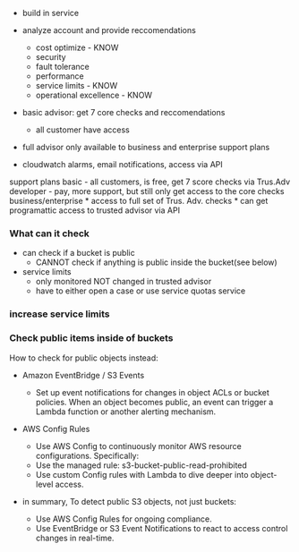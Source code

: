 * build in service
* analyze account and provide reccomendations
    * cost optimize - KNOW
    * security
    * fault tolerance
    * performance
    * service limits - KNOW 
    * operational excellence - KNOW


* basic advisor: get 7 core checks and reccomendations
    * all customer have access

* full advisor only available to business and enterprise support plans

* cloudwatch alarms, email notifications, access via API


support plans
basic - all customers, is free, get 7 score checks via Trus.Adv
developer - pay, more support, but still only get access to the core checks
business/enterprise
    * access to full set of Trus. Adv. checks
    * can get programattic access to trusted advisor via API


### What can it check
* can check if a bucket is public 
    * CANNOT check if anything is public inside the bucket(see below)
* service limits    
    * only monitored NOT changed in trusted advisor
    * have to either open a case or use service quotas service



### increase service limits


### Check public items inside of buckets
How to check for public objects instead:

* Amazon EventBridge / S3 Events
    * Set up event notifications for changes in object ACLs or bucket policies. When an object becomes public, an event can trigger a Lambda function or another alerting mechanism.

* AWS Config Rules
    * Use AWS Config to continuously monitor AWS resource configurations. Specifically:
    * Use the managed rule: s3-bucket-public-read-prohibited
    * Use custom Config rules with Lambda to dive deeper into object-level access.

* in summary, To detect public S3 objects, not just buckets:
    * Use AWS Config Rules for ongoing compliance.
    * Use EventBridge or S3 Event Notifications to react to access control changes in real-time.
